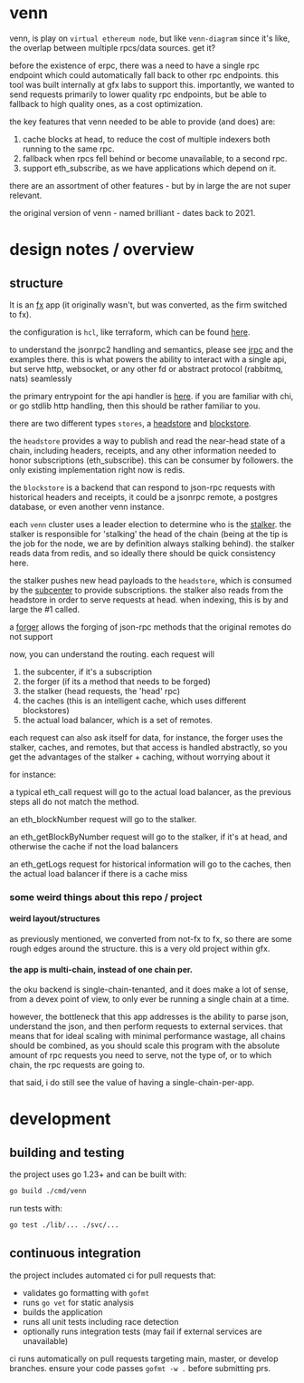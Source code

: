 # venn

venn, is play on `virtual ethereum node`, but like `venn-diagram` since it's like, the overlap between multiple rpcs/data sources. get it?

before the existence of erpc, there was a need to have a single rpc endpoint which could automatically fall back to other rpc endpoints. this tool was built internally at gfx labs to support this. importantly, we wanted to send requests primarily to lower quality rpc endpoints, but be able to fallback to high quality ones, as a cost optimization.

the key features that venn needed to be able to provide (and does) are:

1. cache blocks at head, to reduce the cost of multiple indexers both running to the same rpc.
2. fallback when rpcs fell behind or become unavailable, to a second rpc.
3. support eth_subscribe, as we have applications which depend on it.


there are an assortment of other features - but by in large the are not super relevant.

the original version of venn - named brilliant - dates back to 2021.

# design notes / overview

## structure


It is an [fx](https://github.com/uber-go/fx) app (it originally wasn't, but was converted, as the firm switched to fx).

the configuration is `hcl`, like terraform, which can be found [here](./lib/config/config.go).

to understand the jsonrpc2 handling and semantics, please see [jrpc](https://gfx.cafe/open/jrpc) and the examples there. this is what powers the ability to interact with a single api, but serve http, websocket, or any other fd or abstract protocol (rabbitmq, nats) seamlessly

the primary entrypoint for the api handler is [here](./svc/handler/api.go). if you are familiar with chi, or go stdlib http handling, then this should be rather familiar to you.

there are two different types `stores`, a [headstore](./svc/stores/headstores) and [blockstore](./svc/stores/vennstores).

the `headstore` provides a way to publish and read the near-head state of a chain, including headers, receipts, and any other information needed to honor subscriptions (eth_subscribe). this can be consumer by followers. the only existing implementation right now is redis.

the `blockstore` is a backend that can respond to json-rpc requests with historical headers and receipts, it could be a jsonrpc remote, a postgres database, or even another venn instance.

each `venn` cluster uses a leader election to determine who is the [stalker](./svc/atoms/stalker/stalker.go). the stalker is responsible for 'stalking' the head of the chain (being at the tip is the job for the node, we are by definition always stalking behind). the stalker reads data from redis, and so ideally there should be quick consistency here.

the stalker pushes new head payloads to the `headstore`, which is consumed by the [subcenter](./svc/atoms/subcenter/component.go) to provide subscriptions. the stalker also reads from the headstore in order to serve requests at head. when indexing, this is by and large the #1 called.

a [forger](./svc/atoms/forger) allows the forging of json-rpc methods that the original remotes do not support

now, you can understand the routing. each request will

1. the subcenter, if it's a subscription
2. the forger (if its a method that needs to be forged)
3. the stalker (head requests, the 'head' rpc)
4. the caches (this is an intelligent cache, which uses different blockstores)
5. the actual load balancer, which is a set of remotes.

each request can also ask itself for data, for instance, the forger uses the stalker, caches, and remotes, but that access is handled abstractly, so you get the advantages of the stalker + caching, without worrying about it


for instance:

a typical eth_call request will go to the actual load balancer, as the previous steps all do not match the method.

an eth_blockNumber request will go to the stalker.

an eth_getBlockByNumber request will go to the stalker, if it's at head, and otherwise the cache if not the load balancers

an eth_getLogs request for historical information will go to the caches, then the actual load balancer if there is a cache miss


### some weird things about this repo / project

#### weird layout/structures

as previously mentioned, we converted from not-fx to fx, so there are some rough edges around the structure. this is a very old project within gfx.


#### the app is multi-chain, instead of one chain per.

the oku backend is single-chain-tenanted, and it does make a lot of sense, from a devex point of view, to only ever be running a single chain at a time.

however, the bottleneck that this app addresses is the ability to parse json, understand the json, and then perform requests to external services. that means that for ideal scaling with minimal performance wastage, all chains should be combined, as you should scale this program with the absolute amount of rpc requests you need to serve, not the type of, or to which chain, the rpc requests are going to.

that said, i do still see the value of having a single-chain-per-app.

# development

## building and testing

the project uses go 1.23+ and can be built with:

```bash
go build ./cmd/venn
```

run tests with:

```bash
go test ./lib/... ./svc/...
```

## continuous integration

the project includes automated ci for pull requests that:

- validates go formatting with `gofmt`
- runs `go vet` for static analysis  
- builds the application
- runs all unit tests including race detection
- optionally runs integration tests (may fail if external services are unavailable)

ci runs automatically on pull requests targeting main, master, or develop branches. ensure your code passes `gofmt -w .` before submitting prs.
